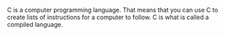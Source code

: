 C is a computer programming language. That means that you can use C to create lists of instructions for a computer to follow. C is what is called a compiled language.
